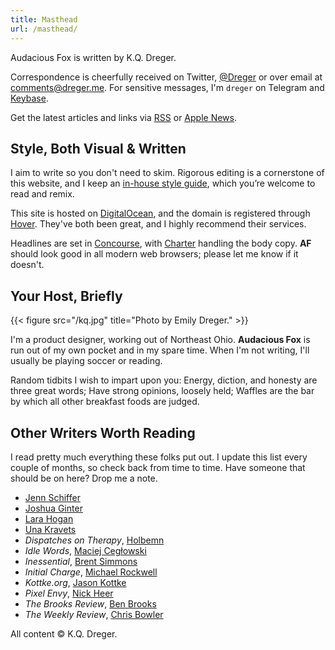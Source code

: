 ```yaml
---
title: Masthead
url: /masthead/
---
```

Audacious Fox is written by K.Q. Dreger. 

Correspondence is cheerfully received on Twitter, [@Dreger](https://twitter.com/dreger) or over email at <comments@dreger.me>. For sensitive messages, I'm `dreger` on Telegram and [Keybase][].

[keybase]: https://keybase.io/dreger 

Get the latest articles and links via [RSS](/feeds/main.xml) or [Apple News](https://apple.news/T7mJio790S96lno9kfkfXPA).

## Style, Both Visual &amp; Written

I aim to write so you don't need to skim. Rigorous editing is a cornerstone of this website, and I keep an [in-house style guide](/projects/style-guide), which you’re welcome to read and remix. 

This site is hosted on [DigitalOcean](https://www.digitalocean.com), and the domain is registered through [Hover](http://hover.com). They've both been great, and I highly recommend their services. 

Headlines are set in [Concourse](http://practicaltypography.com/concourse.html), with [Charter](http://practicaltypography.com/charter.html) handling the body copy. **AF** should look good in all modern web browsers; please let me know if it doesn't. 

## Your Host, Briefly 

{{< figure src="/kq.jpg" title="Photo by Emily Dreger." >}}

I'm a product designer, working out of Northeast Ohio. **Audacious Fox** is run out of my own pocket and in my spare time. When I'm not writing, I'll usually be playing soccer or reading. 

Random tidbits I wish to impart upon you: Energy, diction, and honesty are three great words; Have strong opinions, loosely held; Waffles are the bar by which all other breakfast foods are judged. 

## Other Writers Worth Reading

I read pretty much everything these folks put out. I update this list every couple of months, so check back from time to time. Have someone that should be on here? Drop me a note. 

- [Jenn Schiffer](https://medium.com/@jennschiffer)
- [Joshua Ginter](https://www.joshuaginter.com)
- [Lara Hogan](http://larahogan.me/blog/)
- [Una Kravets](https://una.im/archive/#💁)
- _Dispatches on Therapy_, [Holbemn](http://holbemn.xyz)
- _Idle Words_, [Maciej Cegłowski](http://idlewords.com)
- _Inessential_, [Brent Simmons](http://inessential.com)
- _Initial Charge_, [Michael Rockwell](http://initialcharge.net)
- _Kottke.org_, [Jason Kottke](http://kottke.org)
- _Pixel Envy_, [Nick Heer](http://pxlnv.com)
- _The Brooks Review_, [Ben Brooks](https://brooksreview.net)
- _The Weekly Review_, [Chris Bowler](http://chrisbowler.com/journal)

<p class="small faded">All content &copy; K.Q. Dreger.</p>